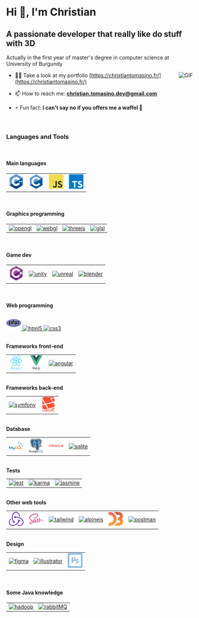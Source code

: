 <h1 align="left">Hi 👋, I'm Christian</h1>
<h2 align="left">A passionate developer that really like do stuff with 3D</h3>

<p align="left">Actually in the first year of master's degree in computer science at University of Burgundy</p>

<img align="right" alt="GIF" height="140px" src="https://media.giphy.com/media/du3J3cXyzhj75IOgvA/giphy.gif" />

- 👨‍💻 Take a look at my portfolio [https://christiantomasino.fr/](https://christiantomasino.fr/)

- 📫 How to reach me: <a mailto="christian.tomasino.dev@gmail.com">**christian.tomasino.dev@gmail.com**</a>

- ⚡ Fun fact: **I can't say no if you offers me a waffel 🧇**

<br>

<h3 align="left"><b>Languages and Tools</b></h3>
<br>
<p align="left">
    <h4><b>Main languages</b></h4>
    <table>
        <tr>
            <td>
                <a href="https://www.w3schools.com/cpp/" target="_blank" rel="noreferrer"> 
                    <img src="https://raw.githubusercontent.com/devicons/devicon/master/icons/cplusplus/cplusplus-original.svg" alt="cplusplus" width="40" height="40"/>
                </a>
            </td>
            <td>
                <a href="https://www.cprogramming.com/" target="_blank" rel="noreferrer"> 
                    <img src="https://raw.githubusercontent.com/devicons/devicon/master/icons/c/c-original.svg" alt="c" width="40" height="40"/> 
                </a>
            </td>
            <td>
                <a href="https://developer.mozilla.org/en-US/docs/Web/JavaScript" target="_blank" rel="noreferrer"> 
                    <img src="https://raw.githubusercontent.com/devicons/devicon/master/icons/javascript/javascript-original.svg" alt="javascript" width="40" height="40"/>
                </a>
            </td>
            <td>
                <a href="https://www.typescriptlang.org/" target="_blank" rel="noreferrer"> 
                    <img src="https://raw.githubusercontent.com/devicons/devicon/master/icons/typescript/typescript-original.svg" alt="typescript" width="40" height="40"/> 
                </a>
            </td>
        </tr>
    </table>
    <br>
    <h4><b>Graphics programming</b></h4>
    <table>
        <tr>
            <td>
                <a targe="_blank" rel="noreferrer" href="https://www.opengl.org/"><img alt="opengl" width="80" src="https://upload.wikimedia.org/wikipedia/commons/thumb/e/e9/Opengl-logo.svg/2560px-Opengl-logo.svg.png"></a>
            </td>
            <td>
                <a targe="_blank" rel="noreferrer" href="https://www.khronos.org/webgl/"><img alt="webgl" width="80" src="https://upload.wikimedia.org/wikipedia/commons/thumb/2/25/WebGL_Logo.svg/1200px-WebGL_Logo.svg.png"><a>
            </td>
            <td>
                <a targe="_blank" rel="noreferrer" href="https://threejs.org" target="_blank" rel="noreferrer"><img alt="threejs" width="80" src="https://user-images.githubusercontent.com/5307958/38454395-eba34a8a-3a90-11e8-9c95-680a7aea037f.png" alt="threejs"></a>
            </td>
            <td>
                <a targe="_blank" rel="noreferrer" href="https://www.khronos.org/opengl/wiki/OpenGL_Shading_Language"><img alt="glsl" width="80" src="https://upload.wikimedia.org/wikipedia/commons/f/f5/Open_Shading_Language_logo.png"></a>
            </td>
        </tr>
    </table>
     <br>
    <h4><b>Game dev</b></h4>
    <table>
        <tr>
            <td>
                <a href="https://www.w3schools.com/cs/" target="_blank" rel="noreferrer"> <img src="https://raw.githubusercontent.com/devicons/devicon/master/icons/csharp/csharp-original.svg" alt="csharp" width="40" height="40"/> </a>
            </td>
            <td>
                <a href="https://unity.com/" target="_blank" rel="noreferrer"> <img style="background-color: white" src="https://www.vectorlogo.zone/logos/unity3d/unity3d-icon.svg" alt="unity" width="40" height="40"/> </a> 
            </td>
            <td>
               <a href="https://unrealengine.com/" target="_blank" rel="noreferrer"> <img style="background-color: white" src="https://raw.githubusercontent.com/kenangundogan/fontisto/036b7eca71aab1bef8e6a0518f7329f13ed62f6b/icons/svg/brand/unreal-engine.svg" alt="unreal" width="40" height="40"/> </a>
            </td>
            <td>
                 <a href="https://www.blender.org/" target="_blank" rel="noreferrer"> <img src="https://download.blender.org/branding/community/blender_community_badge_white.svg" alt="blender" width="40" height="40"/> </a>
            </td>
        </tr>
    </table>
    <br>
    <h4><b>Web programming</b></h4>
    <p align="left">
        <a href="https://www.php.net" target="_blank" rel="noreferrer"> <img src="https://raw.githubusercontent.com/devicons/devicon/master/icons/php/php-original.svg" alt="php" width="40" height="40"/> </a>
        <a href="https://www.w3.org/html/" target="_blank" rel="noreferrer"> <img src="https://upload.wikimedia.org/wikipedia/commons/thumb/6/61/HTML5_logo_and_wordmark.svg/768px-HTML5_logo_and_wordmark.svg.png" alt="html5" width="40" /> </a>
        <a href="https://www.w3schools.com/css/" target="_blank" rel="noreferrer"> 
            <img src="https://upload.wikimedia.org/wikipedia/commons/thumb/d/d5/CSS3_logo_and_wordmark.svg/1452px-CSS3_logo_and_wordmark.svg.png" alt="css3" height="40"/>
        </a>
    </p>
    <br>
    <table>
        <tr><b>Frameworks front-end</b></tr>
        <tr>
            <td>
                <a href="https://reactjs.org/" target="_blank" rel="noreferrer"> <img src="https://raw.githubusercontent.com/devicons/devicon/master/icons/react/react-original-wordmark.svg" alt="react" width="40" height="40"/> </a>
            </td>
            <td>
                <a href="https://vuejs.org/" target="_blank" rel="noreferrer"> <img src="https://raw.githubusercontent.com/devicons/devicon/master/icons/vuejs/vuejs-original-wordmark.svg" alt="vuejs" width="40" height="40"/> </a>
            </td>
            <td>
                <a href="https://angular.io" target="_blank" rel="noreferrer"> <img src="https://angular.io/assets/images/logos/angular/angular.svg" alt="angular" width="40" height="40"/> </a>
            </td>
        </tr>
    </table>
    <br>
    <table>
        <tr><b>Frameworks back-end</b></tr>
        <tr>
            <td>
                <a href="https://symfony.com" target="_blank" rel="noreferrer"> <img src="https://symfony.com/logos/symfony_black_03.svg" alt="symfony" width="40" height="40"/></a>
            </td>
            <td>
              <a href="https://laravel.com/" target="_blank" rel="noreferrer"> <img src="https://raw.githubusercontent.com/devicons/devicon/master/icons/laravel/laravel-plain-wordmark.svg" alt="laravel" width="40" height="40"/> </a>
            </td>
        </tr>
    </table>
    <br>
    <table>
        <tr><b>Database</b></tr>
        <tr>
            <td>
                 <a href="https://www.mysql.com/" target="_blank" rel="noreferrer"> <img src="https://raw.githubusercontent.com/devicons/devicon/master/icons/mysql/mysql-original-wordmark.svg" alt="mysql" width="40" height="40"/> </a> 
            </td>
            <td>
              <a href="https://www.postgresql.org" target="_blank" rel="noreferrer"> <img src="https://raw.githubusercontent.com/devicons/devicon/master/icons/postgresql/postgresql-original-wordmark.svg" alt="postgresql" width="40" height="40"/> </a>
            </td>
            <td>
                <a href="https://www.oracle.com/" target="_blank" rel="noreferrer"> <img src="https://raw.githubusercontent.com/devicons/devicon/master/icons/oracle/oracle-original.svg" alt="oracle" width="40" height="40"/> </a>
            </td>
            <td>
                <a href="https://www.sqlite.org/" target="_blank" rel="noreferrer"> <img src="https://www.vectorlogo.zone/logos/sqlite/sqlite-icon.svg" alt="sqlite" width="40" height="40"/> </a>
            </td>
        </tr>
    </table>
    <br>
    <table>
        <tr><b>Tests</b></tr>
        <tr>
            <td>
                <a href="https://jestjs.io" target="_blank" rel="noreferrer"> <img src="https://www.vectorlogo.zone/logos/jestjsio/jestjsio-icon.svg" alt="jest" width="40" height="40"/> </a>
            </td>
            <td>
                <a href="https://karma-runner.github.io/latest/index.html" target="_blank" rel="noreferrer"> <img src="https://raw.githubusercontent.com/detain/svg-logos/780f25886640cef088af994181646db2f6b1a3f8/svg/karma.svg" alt="karma" width="40" height="40"/> </a>
            </td>
            <td>
              <a href="https://jasmine.github.io/" target="_blank" rel="noreferrer"> <img src="https://www.vectorlogo.zone/logos/jasmine/jasmine-icon.svg" alt="jasmine" width="40" height="40"/> </a>
            </td>
        </tr>
    </table>
    <br>
    <table>
        <tr><b>Other web tools</b></tr>
        <tr>
            <td>
               <a href="https://redux.js.org" target="_blank" rel="noreferrer"> <img src="https://raw.githubusercontent.com/devicons/devicon/master/icons/redux/redux-original.svg" alt="redux" width="40" height="40"/> </a>
            </td>
            <td>
                <a href="https://sass-lang.com" target="_blank" rel="noreferrer"> <img src="https://raw.githubusercontent.com/devicons/devicon/master/icons/sass/sass-original.svg" alt="sass" width="40" height="40"/> </a>
            </td>
            <td>
              <a href="https://tailwindcss.com/" target="_blank" rel="noreferrer"> <img src="https://www.vectorlogo.zone/logos/tailwindcss/tailwindcss-icon.svg" alt="tailwind" width="40" height="40"/> </a>
            </td>
            <td>
              <a href="https://alpinejs.dev" target="_blank" rel="noreferrer">
                <img style="background-color:white" width="40" height="40" alt="alpinejs" src="https://raw.githubusercontent.com/simple-icons/simple-icons/develop/icons/alpinedotjs.svg">
                </a>
            </td>
            <td>
              <a href="https://d3js.org/" target="_blank" rel="noreferrer"> <img src="https://raw.githubusercontent.com/devicons/devicon/master/icons/d3js/d3js-original.svg" alt="d3js" width="40" height="40"/> </a>
            </td>
            <td>
                <a href="https://postman.com" target="_blank" rel="noreferrer"> <img src="https://www.vectorlogo.zone/logos/getpostman/getpostman-icon.svg" alt="postman" width="40" height="40"/> </a>
            </td>
        </tr>
    </table>
    <br>
    <table>
        <tr><b>Design</b></tr>
        <tr>
            <td>
                <a href="https://www.figma.com/" target="_blank" rel="noreferrer"> <img src="https://www.vectorlogo.zone/logos/figma/figma-icon.svg" alt="figma" width="40" height="40"/> </a>
            </td>
            <td>
                  <a href="https://www.adobe.com/in/products/illustrator.html" target="_blank" rel="noreferrer"> <img src="https://www.vectorlogo.zone/logos/adobe_illustrator/adobe_illustrator-icon.svg" alt="illustrator" width="40" height="40"/>
            </td>
            <td>
                <a href="https://www.photoshop.com/en" target="_blank" rel="noreferrer"> <img src="https://raw.githubusercontent.com/devicons/devicon/master/icons/photoshop/photoshop-line.svg" alt="photoshop" width="40" height="40"/> </a>
            </td>
        </tr>
    </table>
    <br>
    <h4><b>Some Java knowledge</b></h4>
     <table>
        <tr>
            <td>
                <a href="https://hadoop.apache.org/" target="_blank" rel="noreferrer"> <img src="https://www.vectorlogo.zone/logos/apache_hadoop/apache_hadoop-icon.svg" alt="hadoop" width="40" height="40"/> </a>
            </td>
            <td>
                <a href="https://www.rabbitmq.com" target="_blank" rel="noreferrer"> <img src="https://www.vectorlogo.zone/logos/rabbitmq/rabbitmq-icon.svg" alt="rabbitMQ" width="40" height="40"/> </a>
            </td>
        </tr>
    </table>
</p>

